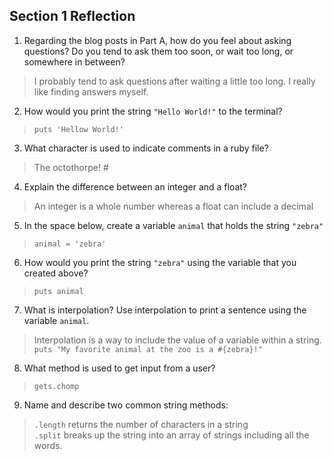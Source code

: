 ## Section 1 Reflection

1. Regarding the blog posts in Part A, how do you feel about asking questions? Do you tend to ask them too soon, or wait too long, or somewhere in between?

  >I probably tend to ask questions after waiting a little too long. I really like finding answers myself.

2. How would you print the string `"Hello World!"` to the terminal?

  >`puts 'Hellow World!'`

3. What character is used to indicate comments in a ruby file?

  > The octothorpe! #

4. Explain the difference between an integer and a float?

  >An integer is a whole number whereas a float can include a decimal

5. In the space below, create a variable `animal` that holds the string `"zebra"`

  >`animal = 'zebra'`

6. How would you print the string `"zebra"` using the variable that you created above?

  >`puts animal`

7. What is interpolation? Use interpolation to print a sentence using the variable `animal`.

  >Interpolation is a way to include the value of a variable within a string.  
  >`puts "My favorite animal at the zoo is a #{zebra}!"`

8. What method is used to get input from a user?

  >`gets.chomp`

9. Name and describe two common string methods:

  >`.length` returns the number of characters in a string  
  >`.split` breaks up the string into an array of strings including all the words.
